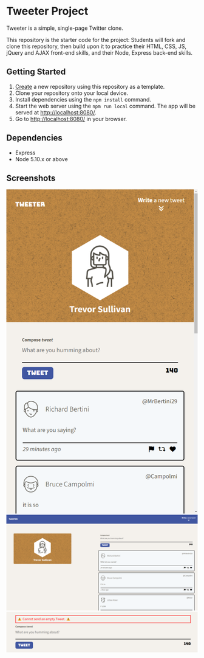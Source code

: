 # Tweeter Project

Tweeter is a simple, single-page Twitter clone.

This repository is the starter code for the project: Students will fork and clone this repository, then build upon it to practice their HTML, CSS, JS, jQuery and AJAX front-end skills, and their Node, Express back-end skills.

## Getting Started

1. [Create](https://docs.github.com/en/repositories/creating-and-managing-repositories/creating-a-repository-from-a-template) a new repository using this repository as a template.
2. Clone your repository onto your local device.
3. Install dependencies using the `npm install` command.
3. Start the web server using the `npm run local` command. The app will be served at <http://localhost:8080/>.
4. Go to <http://localhost:8080/> in your browser.

## Dependencies

- Express
- Node 5.10.x or above


## Screenshots

![Mobile Version](https://github.com/TrevorJohnSullivan/tweeter/blob/master/docs/mobilecap.png)
![Desktop Version](https://github.com/TrevorJohnSullivan/tweeter/blob/master/docs/desktopcap.png)
![Error Showing](https://github.com/TrevorJohnSullivan/tweeter/blob/master/docs/errorcap.png)
